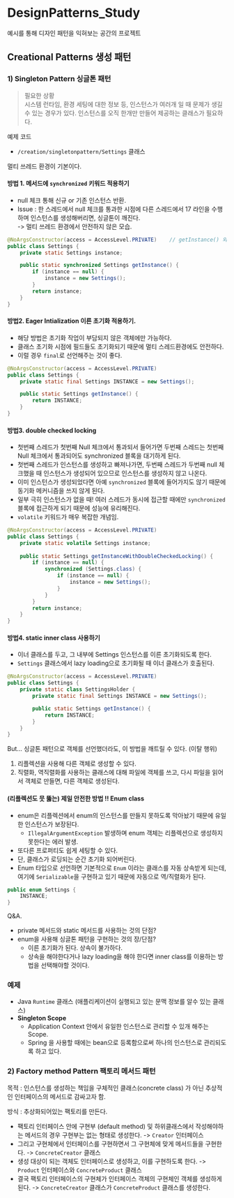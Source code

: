 # DesignPatterns_Study
예시를 통해 디자인 패턴을 익혀보는 공간의 프로젝트

## Creational Patterns 생성 패턴

### 1) Singleton Pattern 싱글톤 패턴
>필요한 상황<br>
시스템 런타임, 환경 세팅에 대한 정보 등, 인스턴스가 여러개 일 때 문제가 생길 수 있는
경우가 있다. 인스턴스를 오직 한개만 만들어 제공하는 클래스가 필요하다.

예제 코드
- `/creation/singletonpattern/Settings` 클래스

멀티 쓰레드 환경이 기본이다.
#### 방법 1. 메서드에 `synchronized` 키워드 적용하기
* null 체크 통해 신규 or 기존 인스턴스 반환.
* Issue : 한 스레드에서 null 체크를 통과한 시점에 다른 스레드에서 17 라인을 수행하며 인스턴스를 생성해버리면, 싱글톤이 깨진다.<br>
  -> 멀티 쓰레드 환경에서 안전하지 않은 모습.
```java
@NoArgsConstructor(access = AccessLevel.PRIVATE)    // getInstance() 외 방식으로 인스턴스 생성되지 않기 위함.
public class Settings {
    private static Settings instance;

    public static synchronized Settings getInstance() {
        if (instance == null) {
            instance = new Settings();
        }
        return instance;
    }
}
```

#### 방법2. Eager Intialization 이른 초기화 적용하기.
- 해당 방법은 초기화 작업이 부담되지 않은 객체에만 가능하다.
- 클래스 초기화 시점에 필드들도 초기화되기 때문에 멀티 스레드환경에도 안전하다.
- 이럴 경우 `final`로 선언해주는 것이 좋다.
```java
@NoArgsConstructor(access = AccessLevel.PRIVATE)
public class Settings {
    private static final Settings INSTANCE = new Settings();

    public static Settings getInstance() {
        return INSTANCE;
    }
}
```

#### 방법3. double checked locking
- 첫번째 스레드가 첫번째 Null 체크에서 통과되서 들어가면 두번째 스레드는 첫번째 Null 체크에서 통과되어도 synchronized 블록을 대기하게 된다.
- 첫번째 스레드가 인스턴스를 생성하고 빠져나가면, 두번째 스레드가 두번째 null 체크했을 때 인스턴스가 생성되어 있으므로 인스턴스를 생성하지 않고 나온다.
- 이미 인스턴스가 생성되었다면 아예 `synchronized` 블록에 들어가지도 않기 때문에 동기화 메커니즘을 쓰지 않게 된다.
- 일부 극히 인스턴스가 없을 때! 여러 스레드가 동시에 접근할 때에만 `synchronized` 블록에 접근하게 되기 때문에 성능에 유리해진다.
- `volatile` 키워드가 매우 복잡한 개념임.
```java
@NoArgsConstructor(access = AccessLevel.PRIVATE)
public class Settings {
    private static volatile Settings instance;
    
    public static Settings getInstanceWithDoubleCheckedLocking() {
        if (instance == null) {
            synchronized (Settings.class) {
                if (instance == null) {
                    instance = new Settings();
                }
            }
        }
        return instance;
    }
}
```

#### 방법4. static inner class 사용하기
- 이너 클래스를 두고, 그 내부에 Settings 인스턴스를 이른 초기화되도록 한다.
- `Settings` 클래스에서 lazy loading으로 초기화될 때 이너 클래스가 호출된다.
```java
@NoArgsConstructor(access = AccessLevel.PRIVATE)
public class Settings {
    private static class SettingsHolder {
        private static final Settings INSTANCE = new Settings();

        public static Settings getInstance() {
            return INSTANCE;
        }
    }
}
```
But...
싱글톤 패턴으로 객체를 선언했더라도, 이 방법을 깨트릴 수 있다. (이탈 행위)
1) 리플렉션을 사용해 다른 객체로 생성할 수 있다.
2) 직렬화, 역직렬화를 사용하는 클래스에 대해 파일에 객체를 쓰고, 다시 파일을 읽어서 객체로 만들면, 다른 객체로 생성된다.


#### (리플렉션도 뭇 뚫는) 제일 안전한 방법 !! Enum class
- enum은 리플렉션에서 enum의 인스턴스를 만들지 못하도록 막아놨기 때문에 유일한 인스턴스가 보장된다.
  - `IllegalArgumentException` 발생하며 enum 객체는 리플렉션으로 생성하지 못한다는 에러 발생.
- 또다른 프로퍼티도 쉽게 세팅할 수 있다.
- 단, 클래스가 로딩되는 순간 초기화 되어버린다.
- Enum 타입으로 선언하면 기본적으로 `Enum` 이라는 클래스를 자동 상속받게 되는데, 여기에 `Serializable`을 구현하고 있기 때문에 자동으로 역/직렬화가 된다.
```java
public enum Settings {
    INSTANCE;
}
```

Q&A.
- private 메서드와 static 메서드를 사용하는 것의 단점?
- enum을 사용해 싱글톤 패턴을 구현하는 것의 장/단점?
  - 이른 초기화가 된다. 상속이 불가하다.
  - 상속을 해야한다거나 lazy loading을 해야 한다면 inner class를 이용하는 방법을 선택해야할 것이다.

### 예제
- Java `Runtime` 클래스 (애플리케이션이 실행되고 있는 문맥 정보를 알수 있는 클래스)
- **Singleton Scope**
  - Application Context 안에서 유일한 인스턴스로 관리할 수 있개 해주는 Scope.
  - Spring 을 사용할 때에는 bean으로 등록함으로써 하나의 인스턴스로 관리되도록 하고 있다.

### 2) Factory method Pattern 팩토리 메서드 패턴
목적 : 인스턴스를 생성하는 책임을 구체적인 클래스(concrete class) 가 아닌 추상적인 인터페이스의 메서드로 감싸고자 함.

방식 : 추상화되어있는 팩토리를 만든다.
- 팩토리 인터페이스 안에 구현부 (default method) 및 하위클래스에서 작성해야하는 메서드의 경우 구현부는 없는 형태로 생성한다. -> `Creator` 인터페이스
- 그리고 구현체에서 인터페이스를 구현하면서 그 구현체에 맞게 메서드들을 구현한다.   -> `ConcreteCreator` 클래스
- 생성 대상이 되는 객체도 인터페이스로 생성하고, 이를 구현하도록 한다.   -> `Product` 인터페이스와 `ConcreteProduct` 클래스
- 결국 팩토리 인터페이스의 구현체가 인터페이스 객체의 구현체인 객체를 생성하게 된다.  -> `ConcreteCreator` 클래스가 `ConcreteProduct` 클래스를 생성한다.